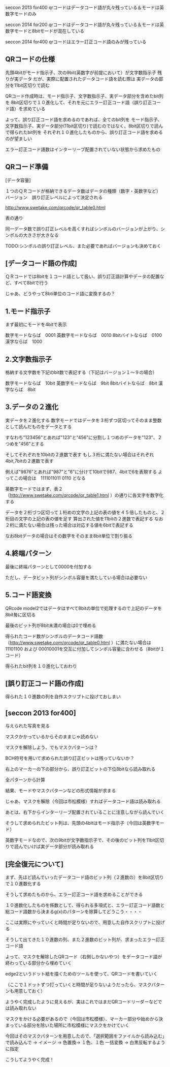 seccon 2013 for400 qrコードはデータコード語が丸々残っている＆モードは英数字モードのみ

seccon 2014 for200 qrコードはデータコード語が丸々残っている＆モードは英数字モードと8bitモードが混在している

seccon 2014 for400 qrコードはエラー訂正コード語のみが残っている


QRコードの仕様
------------------------------------------------------------

先頭4bitがモード指示子、次の9bit(英数字が前提において）が文字数指示子
残りが実データ
だが、実際に配置されたデータコード語を読む際は
実データの部分を11bit区切りで読む

QRコード作成時は、モード指示子、文字数指示子、実データ部分を含めたbit列を
8bit区切りで１０進化して、それを元にエラー訂正コード語（誤り訂正コード語）を求めている

よって、誤り訂正コード語を求めるのであれば、全てのbit列を
モード指示子、文字数指示子、実データ部分(11bit区切り)で読むのではなく、8bit区切りで読んで得られたbit列を
それぞれ１０進化したものから、誤り訂正コード語を求めるのが望ましい

エラー訂正コード語数はインターリーブ配置されていない状態から求めたもの


QRコード準備
------------------------------------------------------------

[データ容量]

１つのＱＲコードが格納できるデータ数はデータの種類（数字・英数字など） バージョン　誤り訂正レベルによって決定される

http://www.swetake.com/qrcode/qr_table0.html

表の通り

同一データ数で誤り訂正レベルを高くすればシンボルのバージョンが上がり、シンボルの大きさが大きなる

TODO:シンボルの誤り訂正レベル、また必要であればバージョンも決めておく


[データコード語の作成]
------------------------------------------------------------

ＱＲコードでは8bitを１コード語として扱い、誤り訂正語計算やデータの配置など、すべて8bitで行う

じゃあ、どうやって8bti単位のコード語に変換するの？


1.モード指示子
------------------------------------------------------------

まず最初にモードを4bitで表示

数字モードならば　0001
英数字モードならば　0010
8bitバイトならば　0100
漢字ならば　1000


2.文字数指示子
------------------------------------------------------------

格納する文字数を下記のbit数で表記する（下記はバージョン１～９の場合）

数字モードならば　10bit
英数字モードならば　9bit
8bitバイトならば　8bit
漢字ならば　8bit


3.データの２進化
------------------------------------------------------------

実データを２進化する
数字モードではデータを３桁ずつ区切ってそのまま整数として読んだものをデータとする

すなわち"123456"とあれば"123"と"456"に分割し１つめのデータを"123"、２つめを"456"とする

そしてそれぞれを10bitの２進数で表す
もし３桁に満たない場合はそれぞれ4bit,7bitの２進数で表す

例えば"9876"とあれば"987"と"6"に分けて10bitで987、4bitで6を表現する
よってこの場合は　1111011011 0110 となる

英数字モードではまず、表２（http://www.swetake.com/qrcode/qr_table1.html ）の通りに各文字を数字化する

データを２桁づつ区切って１桁めの文字の上記の表の値を４５倍したものと、２桁目の文字の上記の表の値を足す
算出された値を11bitの２進数で表記する なお２桁に満たない場合は残った場合は対応する値を6bitで表記する

なお8bitデータの場合はその数字をそのまま8bit単位で割り振る


4.終端パターン
------------------------------------------------------------

最後に終端パターンとして0000を付加する

ただし、データビット列がシンボル容量を満たしている場合は必要ない


5.コード語変換
------------------------------------------------------------

QRcode model2ではデータはすべて8bitの単位で処理するので上記のデータを8bit毎に区切る

最後のビット列が8bit未満の場合は0で埋める

得られたコード数がシンボルのデータコード語数（http://www.swetake.com/qrcode/qr_table0.html ）に満たない場合は11101100 および 00010001を交互に付加してシンボル容量に合わせる（8bitが１コード）

得られたbit列を１０進化しておわり


[誤り訂正コード語の作成]
------------------------------------------------------------

得られた１０進数の列を自作スクリプトに投げておしまい


[seccon 2013 for400]
------------------------------------------------------------
与えられた写真を見る

マスクかかっているからそのままじゃ読めない

マスクを解除しよう、でもマスクパターンは？

BCH符号を用いて求められた誤り訂正ビットは残っていないか？

右上のマーカーの下の部分から、誤り訂正ビットの下位8bitなら読み取れる

全パターンから計算

結果、モードやマスクパターンなどの形式情報が求まる

じゃあ、マスクを解除（今回は市松模様）すればデータコード語は読み取れる

あとは、右下からインターリーブ配置されていることに注意しながら読んでいく

そうして求められたビット列は、先頭の4bitはモード指示子（今回は英数字モード）

英数字モードなので、次の9bitが文字数指示子で、その後のビット列を11bit区切りで読んでいけば実データ部分が読み取れる


[完全復元について]
-------------------------------------------------------------

まず、先ほど読んでいったデータコード語のビット列（２進数の）を8bit区切りで１０進数化する

そうして求めたものから、エラー訂正コード語を求めることができる

１０進数化したものを係数として、得られる多項式と、エラー訂正コード語数と総コード語数から決まるg(x)のパターンを除算してどうこう・・・・

ここは実際にやっていくと時間が足りないので、用意した自作スクリプトに投げる

そうして出てきた１０進数の列、また２進数のビット列が、求まったエラー訂正コード語

よって、マスクを解除したQRコード（右側しかないやつ）をデータコード語が終わっている部分から埋めていく

edge2というドット絵を描くためのツールを使って、QRコードを書いていく

（ここで１ドットずつ打っていくと時間が足りないようだったら、マスクパターンも用意しておく）

ようやく完成したように見えるが、実はこれではまだQRコードリーダーなどでは読み取れない

マスクをかける必要があるので（今回は市松模様）、マーカー部分や始めから決まっている部分を除いた場所に市松模様にマスクをかけていく

今回はそのマスクパターンを用意したので、「選択範囲をファイルから読み込む」で読み込んで → イメージ → 色置換→ １色、１色 一括変換 → 白黒反転するように指定

こうしてようやく完成！
